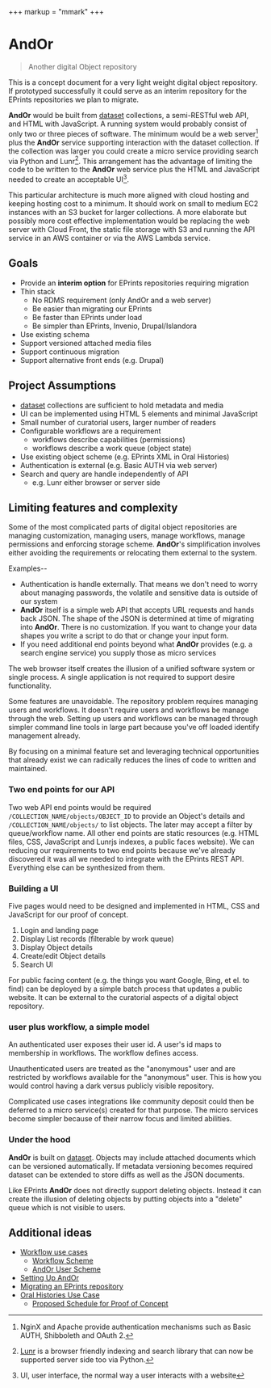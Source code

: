 +++
markup = "mmark"
+++


# AndOr

> <span class="red">An</span>other <span class="red">d</span>igital <span class="red">O</span>bject <span class="red">r</span>epository

This is a concept document for a very light weight digital object
repository. If prototyped successfully it could serve as an
interim repository for the EPrints repositories we plan to migrate.

**AndOr** would be built from [dataset](https://caltechlibrary.github.io/dataset)
collections, a semi-RESTful web API, and HTML with JavaScript.
A running system would probably consist of only two or three
pieces of software. The minimum would be a web server[^1] 
plus the **AndOr** service supporting interaction with the
dataset collection.  If the collection was larger you could create
a micro service providing search via Python and Lunr[^2].
This arrangement has the advantage of limiting the code to be written 
to the **AndOr** web service plus the HTML and JavaScript 
needed to create an acceptable UI[^3].

This particular architecture is much more aligned with 
cloud hosting and keeping hosting cost to a minimum. It should work
on small to medium EC2 instances with an S3 bucket for larger
collections. A more elaborate but possibly more cost effective
implementation would be replacing the web server with Cloud Front,
the static file storage with S3 and running the API service
in an AWS container or via the AWS Lambda service.


## Goals

+ Provide an __interim option__ for EPrints repositories requiring migration
+ Thin stack 
    + No RDMS requirement (only AndOr and a web server)
    + Be easier than migrating our EPrints
    + Be faster than EPrints under load
    + Be simpler than EPrints, Invenio, Drupal/Islandora
+ Use existing schema
+ Support versioned attached media files
+ Support continuous migration
+ Support alternative front ends (e.g. Drupal)


## Project Assumptions

+ [dataset](https://github.com/caltechlibrary/dataset) collections are sufficient to hold metadata and media
+ UI can be implemented using HTML 5 elements and minimal JavaScript
+ Small number of curatorial users, larger number of readers
+ Configurable workflows are a requirement
    + workflows describe capabilities (permissions)
    + workflows describe a work queue (object state)
+ Use existing object scheme (e.g. EPrints XML in Oral Histories)
+ Authentication is external (e.g. Basic AUTH via web server)
+ Search and query are handle independently of API
    + e.g. Lunr either browser or server side


## Limiting features and complexity

Some of the most complicated parts of digital object repositories
are managing customization, managing users, manage workflows,
manage permissions and enforcing storage scheme.  **AndOr**'s 
simplification involves either avoiding the requirements or relocating
them external to the system.  

Examples--

+ Authentication is handle externally. That means we don't need to worry about managing passwords, the volatile and sensitive data is outside of our system
+ **AndOr** itself is a simple web API that accepts URL requests 
and hands back JSON. The shape of the JSON is determined at time of
migrating into **AndOr**. There is no customization.  If you want to change your data shapes you write a script to do that or change your input form.
+ If you need additional end points beyond what **AndOr** provides (e.g. a search engine service) you supply those as micro services 

The web browser itself creates the illusion of a unified software system
or single process. A single application is not required to support desire
functionality.

Some features are unavoidable. The repository problem requires managing
users and workflows. It doesn't require users and workflows
be manage through the web. Setting up users and workflows can be 
managed through simpler command line tools in large part because 
you've off loaded identify management already. 

By focusing on a minimal feature set and leveraging technical
opportunities that already exist we can radically
reduces the lines of code to written and maintained.

### Two end points for our API

Two web API end points would be required 
`/COLLECTION_NAME/objects/OBJECT_ID` to provide an Object's details 
and `/COLLECTION_NAME/objects/` to list objects. The later may 
accept a filter by queue/workflow name. All other end points are 
static resources (e.g. HTML files, CSS, JavaScript and 
Lunrjs indexes, a public faces website).  We can reducing our
requirements to two end  points because we've already discovered 
it was all we needed to integrate with the EPrints REST API.
Everything else can be synthesized from them.


### Building a UI

Five pages would need to be designed and implemented in HTML, CSS and
JavaScript for our proof of concept.

1. Login and landing page
2. Display List records (filterable by work queue)
3. Display Object details 
4. Create/edit Object details
5. Search UI

For public facing content (e.g. the things you want 
Google, Bing, et el. to find) can be deployed by a simple batch
process that updates a public website. It can be external to the
curatorial aspects of a digital object repository.

### user plus workflow, a simple model

An authenticated user exposes their user id. A user's id 
maps to membership in workflows. The workflow defines access.

Unauthenticated users are treated as the "anonymous" user and
are restricted by workflows available for the "anonymous" user. 
This is how you would control having a dark versus publicly 
visible repository.

Complicated use cases integrations like community deposit could 
then be deferred to a micro service(s) created for that purpose.
The micro services become simpler because of their narrow focus
and limited abilities.

### Under the hood

**AndOr** is built on [dataset](https://caltechlibrary.github.io/dataset).
Objects may include attached documents which can be versioned 
automatically. If metadata versioning becomes required dataset 
can be extended to store diffs as well as the JSON documents.

Like EPrints **AndOr** does not directly support deleting objects.
Instead it can create the illusion of deleting objects by putting
objects into a "delete" queue which is not visible to users.

## Additional ideas

+ [Workflow use cases](docs/Workflow-Use-Cases.html)
    + [Workflow Scheme](docs/Workflow-Scheme.html)
    + [AndOr User Scheme](docs/User-Scheme.html)
+ [Setting Up AndOr](docs/Setting-up-AndOr.html)
+ [Migrating an EPrints repository](docs/migrating-eprints.html)
+ [Oral Histories Use Case](docs/Oral-Histories-Use-Case.html)
    + [Proposed Schedule for Proof of Concept](docs/Schedule.html)



[^1]: NginX and Apache provide authentication mechanisms such as Basic AUTH, Shibboleth and OAuth 2.

[^2]: [Lunr](https://lunrjs.com) is a browser friendly indexing and search library that can now be supported server side too via Python.

[^3]: UI, user interface, the normal way a user interacts with a website
